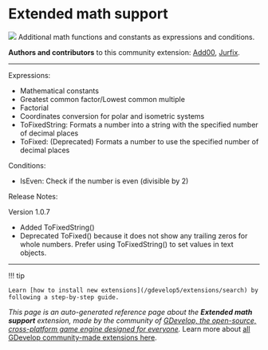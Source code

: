 # Extended math support

<img src="https://resources.gdevelop-app.com/assets/Icons/function-variant.svg" class="extension-icon"></img>
Additional math functions and constants as expressions and conditions.

**Authors and contributors** to this community extension: [Add00](https://gd.games/Add00), [Jurfix](https://gd.games/Jurfix).

---

Expressions:

 - Mathematical constants
 - Greatest common factor/Lowest common multiple
 - Factorial
 - Coordinates conversion for polar and isometric systems
 - ToFixedString: Formats a number into a string with the specified number of decimal places
 - ToFixed: (Deprecated) Formats a number to use the specified number of decimal places

Conditions:

- IsEven: Check if the number is even (divisible by 2)

Release Notes:

Version 1.0.7

- Added ToFixedString()
- Deprecated ToFixed() because it does not show any trailing zeros for whole numbers. Prefer using ToFixedString() to set values in text objects.


---

!!! tip

    Learn [how to install new extensions](/gdevelop5/extensions/search) by following a step-by-step guide.

*This page is an auto-generated reference page about the **Extended math support** extension, made by the community of [GDevelop, the open-source, cross-platform game engine designed for everyone](https://gdevelop.io/).* Learn more about [all GDevelop community-made extensions here](/gdevelop5/extensions).